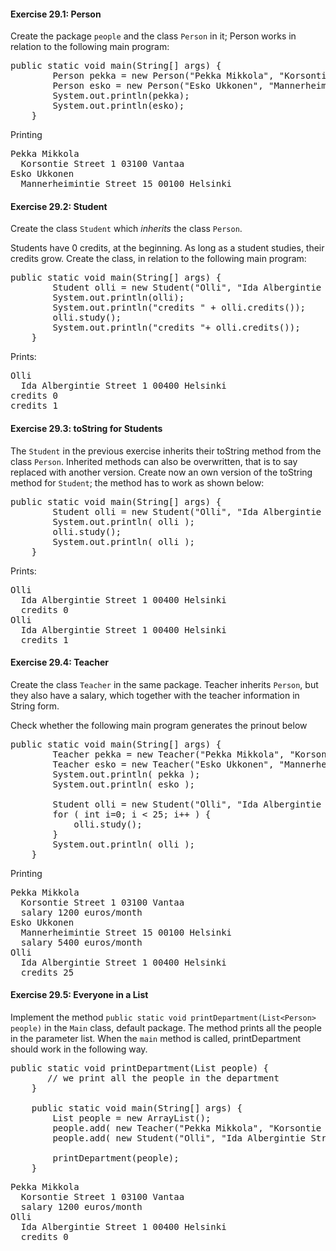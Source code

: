 #### Exercise 29.1: Person

Create the package `people` and the class `Person` in it; Person works in relation to the following main program:

<pre class="sh_java sh_sourceCode">
public static void main(String[] args) {
        Person pekka = new Person("Pekka Mikkola", "Korsontie Street 1 03100 Vantaa");
        Person esko = new Person("Esko Ukkonen", "Mannerheimintie Street 15 00100 Helsinki");
        System.out.println(pekka);
        System.out.println(esko);
    }
</pre>

Printing

<pre>
Pekka Mikkola
  Korsontie Street 1 03100 Vantaa
Esko Ukkonen
  Mannerheimintie Street 15 00100 Helsinki
</pre>

#### Exercise 29.2: Student

Create the class `Student` which _inherits_ the class `Person`.

Students have 0 credits, at the beginning. As long as a student studies, their credits grow. Create the class, in relation to the following main program:

<pre class="sh_java sh_sourceCode">
public static void main(String[] args) {
        Student olli = new Student("Olli", "Ida Albergintie Street 1 00400 Helsinki");
        System.out.println(olli);
        System.out.println("credits " + olli.credits());
        olli.study();
        System.out.println("credits "+ olli.credits());
    }
</pre>

Prints:

<pre>
Olli
  Ida Albergintie Street 1 00400 Helsinki
credits 0
credits 1
</pre>

#### Exercise 29.3: toString for Students

The `Student` in the previous exercise inherits their toString method from the class `Person`. Inherited methods can also be overwritten, that is to say replaced with another version. Create now an own version of the toString method for `Student`; the method has to work as shown below:

<pre class="sh_java sh_sourceCode">
public static void main(String[] args) {
        Student olli = new Student("Olli", "Ida Albergintie Street 1 00400 Helsinki");
        System.out.println( olli );
        olli.study();
        System.out.println( olli );
    }
</pre>

Prints:

<pre>
Olli
  Ida Albergintie Street 1 00400 Helsinki
  credits 0
Olli
  Ida Albergintie Street 1 00400 Helsinki
  credits 1
</pre>

#### Exercise 29.4: Teacher

Create the class `Teacher` in the same package. Teacher inherits `Person`, but they also have a salary, which together with the teacher information in String form.

Check whether the following main program generates the prinout below

<pre class="sh_java sh_sourceCode">
public static void main(String[] args) {
        Teacher pekka = new Teacher("Pekka Mikkola", "Korsontie Street 1 03100 Vantaa", 1200);
        Teacher esko = new Teacher("Esko Ukkonen", "Mannerheimintie 15 Street 00100 Helsinki", 5400);
        System.out.println( pekka );
        System.out.println( esko );

        Student olli = new Student("Olli", "Ida Albergintie 1 Street 00400 Helsinki");
        for ( int i=0; i < 25; i++ ) {
            olli.study();
        }
        System.out.println( olli );
    }
</pre>

Printing

<pre>
Pekka Mikkola
  Korsontie Street 1 03100 Vantaa
  salary 1200 euros/month
Esko Ukkonen
  Mannerheimintie Street 15 00100 Helsinki
  salary 5400 euros/month
Olli
  Ida Albergintie Street 1 00400 Helsinki
  credits 25
</pre>

#### Exercise 29.5: Everyone in a List

Implement the method `public static void printDepartment(List<Person> people)` in the `Main` class, default package. The method prints all the people in the parameter list. When the `main` method is called, printDepartment should work in the following way.

<pre class="sh_java sh_sourceCode">
public static void printDepartment(List<Person> people) {
       // we print all the people in the department
    }

    public static void main(String[] args) {
        List<Person> people = new ArrayList<Person>();
        people.add( new Teacher("Pekka Mikkola", "Korsontie Street 1 03100 Vantaa", 1200) );
        people.add( new Student("Olli", "Ida Albergintie Street 1 00400 Helsinki") );

        printDepartment(people);
    }
</pre>

<pre>
Pekka Mikkola
  Korsontie Street 1 03100 Vantaa
  salary 1200 euros/month
Olli
  Ida Albergintie Street 1 00400 Helsinki
  credits 0
</pre>